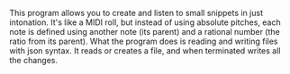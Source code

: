 This program allows you to create and listen to small snippets in just intonation. It's like a MIDI roll, but instead of using absolute pitches, each note is defined using another note (its parent) and a rational number (the ratio from its parent). What the program does is reading and writing files with json syntax. It reads or creates a file, and when terminated writes all the changes.
